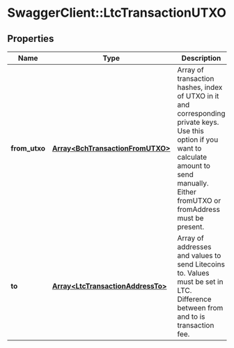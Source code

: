 # SwaggerClient::LtcTransactionUTXO

## Properties
Name | Type | Description | Notes
------------ | ------------- | ------------- | -------------
**from_utxo** | [**Array&lt;BchTransactionFromUTXO&gt;**](BchTransactionFromUTXO.md) | Array of transaction hashes, index of UTXO in it and corresponding private keys. Use this option if you want to calculate amount to send manually. Either fromUTXO or fromAddress must be present. | 
**to** | [**Array&lt;LtcTransactionAddressTo&gt;**](LtcTransactionAddressTo.md) | Array of addresses and values to send Litecoins to. Values must be set in LTC. Difference between from and to is transaction fee. | 

